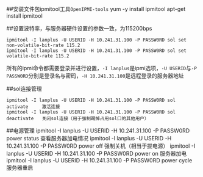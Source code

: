 ﻿
##安装文件包ipmitool工具`OpenIPMI-tools`
    yum -y install ipmitool
    apt-get install ipmitool


##设置波特率，与服务器硬件设置的参数一致，为115200bps

    ipmitool -I lanplus -U USERID -H 10.241.31.100 -P PASSW0RD sol set non-volatile-bit-rate 115.2
    ipmitool -I lanplus -U USERID -H 10.241.31.100 -P PASSW0RD sol set volatile-bit-rate 115.2

所有的ipmi命令都需要登录并进行设置，`-I lanplus`是ipmi选项，`-U USERID`与`-P PASSW0RD`分别是登录名与密码，`-H 10.241.31.100`是远程登录的服务器地址


##sol连接管理

    ipmitool -I lanplus -U USERID -H 10.241.31.100 -P PASSW0RD sol activate     激活连接
    ipmitool -I lanplus -U USERID -H 10.241.31.100 -P PASSW0RD sol deactivate   关闭sol连接（用于强制踢掉占用sol口的其他用户）

##电源管理
    ipmitool -I lanplus -U USERID -H 10.241.31.100 -P PASSW0RD power status   查看服务器加电情况
    ipmitool -I lanplus -U USERID -H 10.241.31.100 -P PASSW0RD power off      强制关机（相当于拔电源）
    ipmitool -I lanplus -U USERID -H 10.241.31.100 -P PASSW0RD power on       服务器加电
    ipmitool -I lanplus -U USERID -H 10.241.31.100 -P PASSW0RD power cycle    服务器重启
